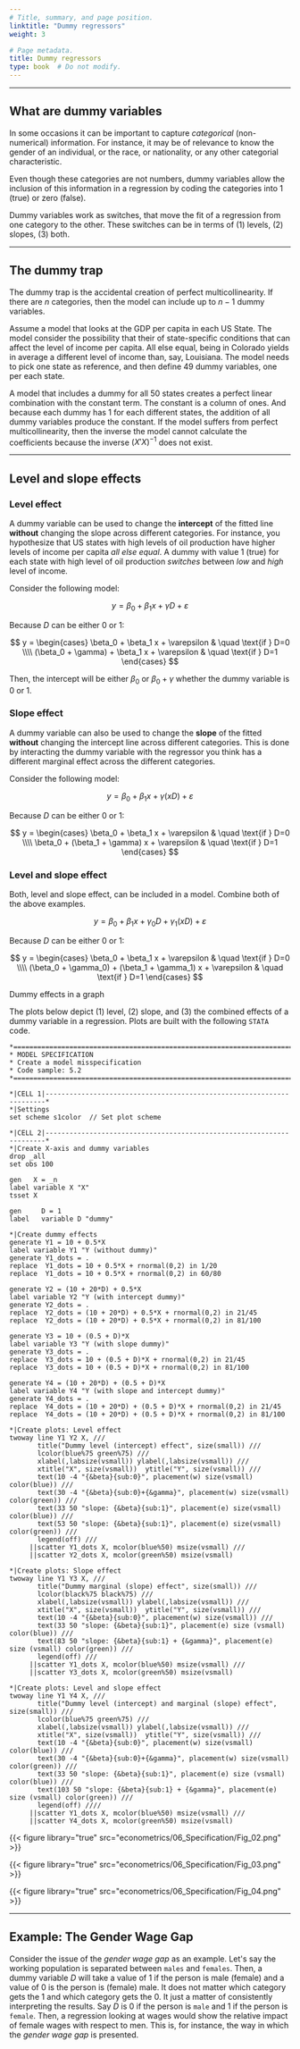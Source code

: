 ```yaml
---
# Title, summary, and page position.
linktitle: "Dummy regressors"
weight: 3

# Page metadata.
title: Dummy regressors
type: book  # Do not modify.
---
```




---

## What are dummy variables

In some occasions it can be important to capture *categorical* (non-numerical) information. For instance, it may be of relevance to know the gender of an individual, or the race, or nationality, or any other categorial characteristic.

Even though these categories are not numbers, dummy variables allow the inclusion of this information in a regression by coding the categories into 1 (true) or zero (false).

Dummy variables work as switches, that move the fit of a regression from one category to the other. These switches can be in terms of (1) levels, (2) slopes, (3) both.

---

## The dummy trap

The dummy trap is the accidental creation of perfect multicollinearity. If there are $n$ categories, then the model can include up to $n-1$ dummy variables.

Assume a model that looks at the GDP per capita in each US State. The model consider the possibility that their of state-specific conditions that can affect the level of income per capita. All else equal, being in Colorado yields in average a different level of income than, say, Louisiana. The model needs to pick one state as reference, and then define 49 dummy variables, one per each state. 

A model that includes a dummy for all 50 states creates a perfect linear combination with the constant term. The constant is a column of ones. And because each dummy has 1 for each different states, the addition of all dummy variables produce the constant. If the model suffers from perfect multicollinearity, then the inverse the model cannot calculate the coefficients because the inverse $(X'X)^{-1}$ does not exist.

---

## Level and slope effects

### Level effect

A dummy variable can be used to change the **intercept** of the fitted line **without** changing the slope across different categories. For instance, you hypothesize that US states with high levels of oil production have higher levels of income per capita *all else equal*. A dummy with value 1 (true) for each state with high level of oil production *switches* between *low* and *high* level of income.

Consider the following model:

$$
y = \beta_0 + \beta_1 x + \gamma D + \varepsilon
$$

Because $D$ can be either 0 or 1:

$$
y =
\begin{cases}
    \beta_0 + \beta_1 x + \varepsilon            & \quad \text{if } D=0 \\\\
    (\beta_0 + \gamma) + \beta_1 x + \varepsilon & \quad \text{if } D=1
\end{cases}
$$

Then, the intercept will be either $\beta_0$ or $\beta_0 + \gamma$ whether the dummy variable is 0 or 1.

### Slope effect

A dummy variable can also be used to change the **slope** of the fitted **without** changing the intercept line across different categories. This is done by interacting the dummy variable with the regressor you think has a different marginal effect across the different categories.

Consider the following model:

$$
y = \beta_0 + \beta_1 x + \gamma (xD) + \varepsilon
$$

Because $D$ can be either 0 or 1:

$$
y =
\begin{cases}
    \beta_0 + \beta_1 x + \varepsilon            & \quad \text{if } D=0 \\\\
    \beta_0 + (\beta_1 + \gamma) x + \varepsilon & \quad \text{if } D=1
\end{cases}
$$

### Level and slope effect

Both, level and slope effect, can be included in a model. Combine both of the above examples.

$$
y = \beta_0 + \beta_1 x + \gamma_0 D + \gamma_1 (xD) + \varepsilon
$$

Because $D$ can be either 0 or 1:

$$
y =
\begin{cases}
    \beta_0 + \beta_1 x + \varepsilon            & \quad \text{if } D=0 \\\\
    (\beta_0 + \gamma_0) + (\beta_1 + \gamma_1) x + \varepsilon & \quad \text{if } D=1
\end{cases}
$$

Dummy effects in a graph

The plots below depict (1) level, (2) slope, and (3) the combined effects of a dummy variable in a regression. Plots are built with the following `STATA` code.

```
*==============================================================================*
* MODEL SPECIFICATION
* Create a model misspecification
* Code sample: 5.2
*==============================================================================*

*|CELL 1|----------------------------------------------------------------------*
*|Settings
set scheme s1color  // Set plot scheme

*|CELL 2|----------------------------------------------------------------------*
*|Create X-axis and dummy variables
drop _all
set obs 100

gen   X = _n
label variable X "X"
tsset X

gen     D = 1
label   variable D "dummy"

*|Create dummy effects
generate Y1 = 10 + 0.5*X
label variable Y1 "Y (without dummy)"
generate Y1_dots = .
replace  Y1_dots = 10 + 0.5*X + rnormal(0,2) in 1/20
replace  Y1_dots = 10 + 0.5*X + rnormal(0,2) in 60/80

generate Y2 = (10 + 20*D) + 0.5*X
label variable Y2 "Y (with intercept dummy)"
generate Y2_dots = .
replace  Y2_dots = (10 + 20*D) + 0.5*X + rnormal(0,2) in 21/45
replace  Y2_dots = (10 + 20*D) + 0.5*X + rnormal(0,2) in 81/100

generate Y3 = 10 + (0.5 + D)*X
label variable Y3 "Y (with slope dummy)"
generate Y3_dots = .
replace  Y3_dots = 10 + (0.5 + D)*X + rnormal(0,2) in 21/45
replace  Y3_dots = 10 + (0.5 + D)*X + rnormal(0,2) in 81/100

generate Y4 = (10 + 20*D) + (0.5 + D)*X
label variable Y4 "Y (with slope and intercept dummy)"
generate Y4_dots = .
replace  Y4_dots = (10 + 20*D) + (0.5 + D)*X + rnormal(0,2) in 21/45
replace  Y4_dots = (10 + 20*D) + (0.5 + D)*X + rnormal(0,2) in 81/100

*|Create plots: Level effect
twoway line Y1 Y2 X, ///
	   title("Dummy level (intercept) effect", size(small)) ///
	   lcolor(blue%75 green%75) ///
	   xlabel(,labsize(vsmall)) ylabel(,labsize(vsmall)) ///
	   xtitle("X", size(vsmall))  ytitle("Y", size(vsmall)) ///
	   text(10 -4 "{&beta}{sub:0}", placement(w) size(vsmall) color(blue)) ///
	   text(30 -4 "{&beta}{sub:0}+{&gamma}", placement(w) size(vsmall) color(green)) ///
	   text(33 50 "slope: {&beta}{sub:1}", placement(e) size(vsmall) color(blue)) ///
	   text(53 50 "slope: {&beta}{sub:1}", placement(e) size(vsmall) color(green)) ///
	   legend(off) ///
	 ||scatter Y1_dots X, mcolor(blue%50) msize(vsmall) ///
	 ||scatter Y2_dots X, mcolor(green%50) msize(vsmall)

*|Create plots: Slope effect
twoway line Y1 Y3 X, ///
	   title("Dummy marginal (slope) effect", size(small)) ///
	   lcolor(black%75 black%75) ///
	   xlabel(,labsize(vsmall)) ylabel(,labsize(vsmall)) ///
	   xtitle("X", size(vsmall))  ytitle("Y", size(vsmall)) ///
	   text(10 -4 "{&beta}{sub:0}", placement(w) size(vsmall)) ///
	   text(33 50 "slope: {&beta}{sub:1}", placement(e) size (vsmall) color(blue)) ///
	   text(83 50 "slope: {&beta}{sub:1} + {&gamma}", placement(e) size (vsmall) color(green)) ///
	   legend(off) ///
	 ||scatter Y1_dots X, mcolor(blue%50) msize(vsmall) ///
	 ||scatter Y3_dots X, mcolor(green%50) msize(vsmall)
	   
*|Create plots: Level and slope effect
twoway line Y1 Y4 X, ///
	   title("Dummy level (intercept) and marginal (slope) effect", size(small)) ///
	   lcolor(blue%75 green%75) ///
	   xlabel(,labsize(vsmall)) ylabel(,labsize(vsmall)) ///
	   xtitle("X", size(vsmall))  ytitle("Y", size(vsmall)) ///
	   text(10 -4 "{&beta}{sub:0}", placement(w) size(vsmall) color(blue)) ///
	   text(30 -4 "{&beta}{sub:0}+{&gamma}", placement(w) size(vsmall) color(green)) ///
	   text(33 50 "slope: {&beta}{sub:1}", placement(e) size (vsmall) color(blue)) ///
	   text(103 50 "slope: {&beta}{sub:1} + {&gamma}", placement(e) size (vsmall) color(green)) ///
	   legend(off) ////
	 ||scatter Y1_dots X, mcolor(blue%50) msize(vsmall) ///
	 ||scatter Y4_dots X, mcolor(green%50) msize(vsmall) 
```


{{< figure library="true" src="econometrics/06_Specification/Fig_02.png" >}}


{{< figure library="true" src="econometrics/06_Specification/Fig_03.png" >}}


{{< figure library="true" src="econometrics/06_Specification/Fig_04.png" >}}

---

## Example: The Gender Wage Gap

Consider the issue of the *gender wage gap* as an example. Let's say the working population is separated between `males` and `females`. Then, a dummy variable $D$ will take a value of 1 if the person is male (female) and a value of 0 is the person is (female) male. It does not matter which category gets the 1 and which category gets the 0. It just a matter of consistently interpreting the results. Say $D$ is 0 if the person is `male` and 1 if the person is `female`. Then, a regression looking at wages would show the relative impact of female wages with respect to men. This is, for instance, the way in which the *gender wage gap* is presented.

